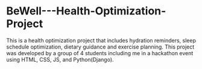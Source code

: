 # BeWell---Health-Optimization-Project
This is a health optimization project that includes hydration reminders, sleep schedule optimization, dietary guidance and exercise planning.  This project was developed by a group of 4 students including me in a hackathon event using HTML, CSS, JS, and Python(Django).

